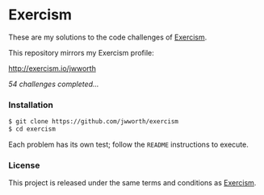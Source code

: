 # Exercism

These are my solutions to the code challenges of [Exercism](http://exercism.io).

This repository mirrors my Exercism profile:

http://exercism.io/jwworth

_54 challenges completed..._

### Installation

```sh
$ git clone https://github.com/jwworth/exercism
$ cd exercism
```

Each problem has its own test; follow the `README` instructions to execute.

### License

This project is released under the same terms and conditions as
[Exercism](http://exercism.io).
